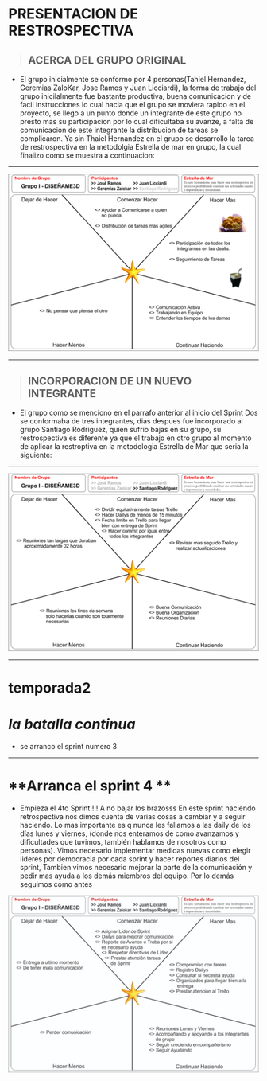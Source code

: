 # **PRESENTACION DE RESTROSPECTIVA**
>## **ACERCA DEL GRUPO ORIGINAL**
- El grupo inicialmente se conformo por 4 personas(Tahiel Hernandez, Geremias ZaloKar, Jose Ramos y Juan Licciardi), la forma de trabajo del grupo inicilalmente fue bastante productiva, buena comunicacion y de facil instrucciones lo cual hacia que el grupo se moviera rapido en el proyecto, se llego a un punto donde un integrante de este grupo no presto mas su participacion por lo cual dificultaba su avanze, a falta de comunicacion de este integrante la distribucion de tareas se complicaron. Ya sin Thaiel Hernandez en el grupo se desarrollo la tarea de restrospectiva en la metodolgia Estrella de mar en grupo, la cual finalizo como se muestra a continuacion: 
---
<p style = 'text-align:center;'>
<img src="./public/images/retrospectiva/Restrospectiva%20Sprint%20I.jpg" alt="Logo de Diseñame3d" >
</p>

---

> ## **INCORPORACION DE UN NUEVO INTEGRANTE**
- El grupo como se menciono en el parrafo anterior al inicio del Sprint Dos se conformaba de tres integrantes, dias despues fue incorporado al grupo Santiago Rodriguez, quien sufrio bajas en su grupo, su restrospectiva es diferente ya que el trabajo en otro grupo al momento de aplicar la restroptiva en la metodologia Estrella de Mar que seria la siguiente:
---
<p style = 'text-align:center;'>
<img src="./public/images/retrospectiva/Restrospectiva%20Sprint%2001.jpg" alt="Logo de Diseñame3d" >
</p>

---
# **temporada2**
# *la batalla continua*
- se arranco el sprint numero 3
---
# **Arranca el sprint 4 **
- Empieza el 4to Sprint!!!! A no bajar los brazosss
En este sprint haciendo retrospectiva nos dimos cuenta de varias cosas a cambiar y a seguir haciendo. Lo mas importante es q nunca les fallamos a las daily de los días lunes y viernes, (donde nos enteramos de como avanzamos y dificultades que tuvimos, también hablamos de nosotros como personas).
Vimos necesario implementar medidas nuevas como elegir lideres por democracia por cada sprint y hacer reportes diarios del sprint, Tambien vimos necesario mejorar la parte de la comunicación y pedir mas ayuda a los demás miembros del equipo. Por lo demás seguimos como antes 
<p style = 'text-align:center;'>
<img src="./public/images/retrospectiva/retrospectiva-4.jpg" alt="Logo de Diseñame3d" >
</p>
